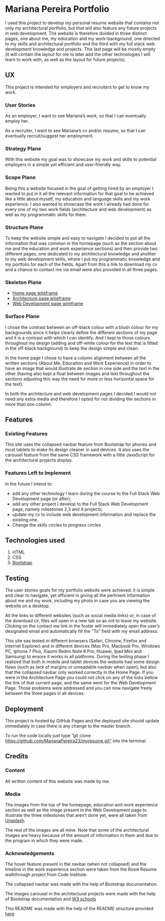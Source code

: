 # Mariana Pereira Portfolio

I used this project to develop my personal resume website that contains not only my architectural portfolio, but that will also feature any future projects in web development. The website is therefore divided in three distinct pages, one about me, my education and my work-background, one directed to my skills and architectural portfolio and the third with my full stack web development knowledge and projects.
This last page will be mostly empty (it will contain the layout for me to later add the other technologies I will learn to work with, as well as the layout for future projects).

## UX

This project is intended for employers and recruiters to get to know my work.

### User Stories

As an employer, I want to see Mariana’s work, so that I can eventually employ her.

As a recruiter, I want to see Mariana’s cv and/or resume, so that I can eventually recruit/suggest her employment.

### Strategy Plane

With this website my goal was to showcase my work and skills to potential employers in a simple yet efficient and user-friendly way.

### Scope Plane

Being this a website focused in the goal of getting hired by an employer I wanted to put in it all the relevant information for that goal to be achieved like a little about myself, my education and language skills and my work experience. I also wanted to showcase the work I already had done for every one of my two work fields (architecture and web development) as well as my programmatic skills for them.

### Structure Plane

To keep the website simple and easy to navigate I decided to put all the information that was common in the homepage (such as the section about me and the education and work experience sections) and then provide two different pages, one dedicated to my architectural knowledge and another to my web development skills, where I put my programmatic knowledge and my portfolio for each of the fields. Apart from this a link to download my cv and a chance to contact me via email were also provided in all three pages.

### Skeleton Plane

-	[Home page wireframe](wireframes/home.jpg)
-	[Architecture page wireframe](wireframes/architecture.jpg)
-	[Web Development page wireframe](wireframes/webdevelopment.jpg)

### Surface Plane

I chose the contrast between an off-black colour with a blush colour for my backgrounds since it helps clearly define the different sections of my page and it is a contrast with which I can identify. And I kept to those colours throughout my design (adding and off-white colour for the text that is fitted in the off-black background) to keep the design simple and clean.

In the home page I chose to have a column alignment between all the written sections (About Me, Education and Work Experience) in order to have an image that would illustrate de section in one side and the text in the other (having also kept a float between images and text throughout the sections adjusting this way the need for more or less horizontal space for the text).

In both the architecture and web development pages I decided I would not need any extra media and therefore I opted for not dividing the sections in more than one column.

## Features

### Existing Features

This site uses the collapsed navbar feature from Bootstrap for phones and most tablets to make its design cleaner in said devices. It also uses the carousel feature from the same CSS framework with a little JavaScript for the architectural projects display.

### Features Left to Implement

In the future I intend to:
-	add any other technology I learn during the course to the Full Stack Web Development page (or after);
-	add any other project I develop to the Full Stack Web Development page, namely milestones 2,3 and 4 projects;
-	update my cv to include web development information and replace the existing one.
-	Change the skills circles to progress circles

## Technologies used

1.	HTML
2.	CSS
3.	[Bootstrap](https://getbootstrap.com/)

## Testing

The user stories goals for my portfolio website were achieved: it is simple and clear to navigate, yet efficient in giving all the pertinent information about me and my work, including my photo in case you are viewing the website on a desktop.

All the links to different websites (such as social media links) or, in case of the download cv, files will open in a new tab so as not to leave my website. Clicking on the contact me link in the footer will immediately open the user’s designated email and automatically fill the “To” field with my email address.

This site eas tested in different browsers (Safari, Chrome, Firefox and Internet Explorer) and in different devices (Mac Pro, Macbook Pro, Windows PC, Iphone 7 Plus, Xiaomi Redmi Note 8 Pro, Huawei, Ipad Mini and Samsung) to ensure it works in all platforms. During the testing phase I realized that both in mobile and tablet devices the website had some design flaws (such as lack of margins or unreadable navbav when open), but also that the collapsed navbar only worked correctly in the Home Page. If you were in the Architecture Page you could not click on any of the links bellow the link of that current page, and the same went for the Web Development Page. Those problems were addressed and you can now navigate freely between the three pages in all devices. 

## Deployment

This project is hosted by GitHub Pages and the deployed site should update immediately in case there is any change to the master branch.

To run the code locally just type “git clone https://github.com/MarianaPereira23/myresume.git” into the terminal.

## Credits

### Content 

All written content of this website was made by me.

### Media 

The images from the top of the homepage, education and work experience section as well as the image present in the Web Development page to illustrate the three milestones that aren’t done yet, were all taken from [Unsplash](https://unsplash.com/).

The rest of the images are all mine. Note that some of the architectural images are heavy because of the amount of information in them and due to the program in which they were made.

### Acknowledgements

The hover feature present in the navbar (when not collapsed) and the timeline in the work experience section were taken from the Rosie Resume walkthrough project from Code Institute.

The collapsed navbar was made with the help of Bootstrap documentation.

The images carousel in the architectural projects were made with the help of Bootstrap documentation and [W3 schools](https://www.w3schools.com/bootstrap/bootstrap_carousel.asp)

This README was made with the help of the README structure provided [here](https://github.com/Code-Institute-Solutions/readme-template)


